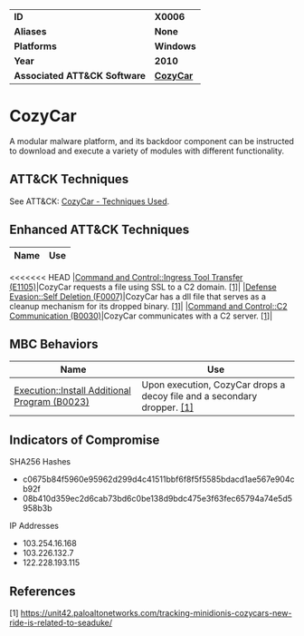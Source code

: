 
<table>
<tr>
<td><b>ID</b></td>
<td><b>X0006</b></td>
</tr>
<tr>
<td><b>Aliases</b></td>
<td><b>None</b></td>
</tr>
<tr>
<td><b>Platforms</b></td>
<td><b>Windows</b></td>
</tr>
<tr>
<td><b>Year</b></td>
<td><b>2010</b></td>
</tr>
<tr>
<td><b>Associated ATT&CK Software</b></td>
<td><b><a href="https://attack.mitre.org/software/S0046/">CozyCar</a></b></td>
</tr>
</table>


# CozyCar

A modular malware platform, and its backdoor component can be instructed to download and execute a variety of modules with different functionality. 

## ATT&CK Techniques

See ATT&CK: [CozyCar - Techniques Used](https://attack.mitre.org/software/S0046/).

## Enhanced ATT&CK Techniques

|Name|Use|
|---|---|
<<<<<<< HEAD
|[Command and Control::Ingress Tool Transfer (E1105)](../command-and-control/ingress-tool-transfer.md)|CozyCar requests a file using SSL to a C2 domain. [[1]](#1)|
|[Defense Evasion::Self Deletion (F0007)](../defense-evasion/self-deletion.md)|CozyCar has a dll file that serves as a cleanup mechanism for its dropped binary. [[1]](#1)|
|[Command and Control::C2 Communication (B0030)](../command-and-control/c2-communication.md)|CozyCar communicates with a C2 server. [[1]](#1)|


## MBC Behaviors

|Name|Use|
|---|---|
|[Execution::Install Additional Program (B0023)](../execution/install-additional-program.md)| Upon execution, CozyCar drops a decoy file and a secondary dropper. [[1]](#1)|

## Indicators of Compromise

SHA256 Hashes
- c0675b84f5960e95962d299d4c41511bbf6f8f5f5585bdacd1ae567e904cb92f
- 08b410d359ec2d6cab73bd6c0be138d9bdc475e3f63fec65794a74e5d5958b3b

IP Addresses
- 103.254.16.168
- 103.226.132.7
- 122.228.193.115


## References

<a name="1">[1]</a> https://unit42.paloaltonetworks.com/tracking-minidionis-cozycars-new-ride-is-related-to-seaduke/